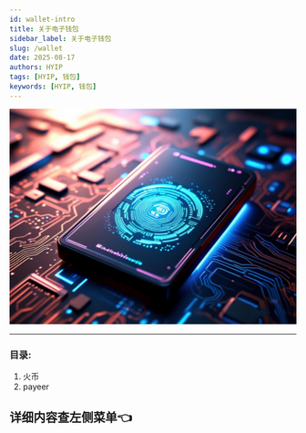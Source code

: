```yaml
---
id: wallet-intro
title: 关于电子钱包
sidebar_label: 关于电子钱包
slug: /wallet
date: 2025-08-17
authors: HYIP
tags: [HYIP, 钱包]
keywords: [HYIP, 钱包]
---
```


![image-wallet](wallet.asserts/image-wallet.jpg)

---

### 目录:
1. 火币
2. payeer


## 详细内容查左侧菜单👈




